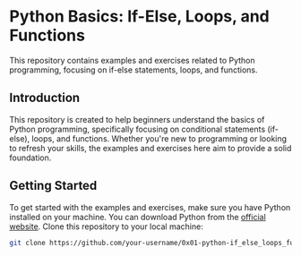 # Python Basics: If-Else, Loops, and Functions

This repository contains examples and exercises related to Python programming, focusing on if-else statements, loops, and functions.
## Introduction

This repository is created to help beginners understand the basics of Python programming, specifically focusing on conditional statements (if-else), loops, and functions. Whether you're new to programming or looking to refresh your skills, the examples and exercises here aim to provide a solid foundation.

## Getting Started
To get started with the examples and exercises, make sure you have Python installed on your machine. You can download Python from the [official website](https://www.python.org/downloads/).
Clone this repository to your local machine:

```bash
git clone https://github.com/your-username/0x01-python-if_else_loops_functions.git
```